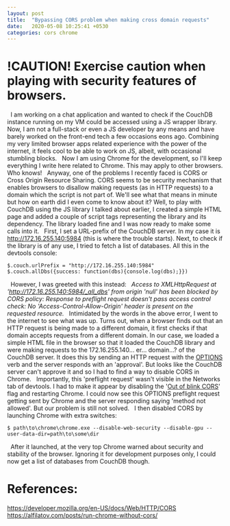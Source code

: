 ```yaml
---
layout: post
title:  "Bypassing CORS problem when making cross domain requests"
date:   2020-05-08 10:25:41 +0530
categories: cors chrome
---
```


!CAUTION! Exercise caution when playing with security features of browsers.
===========================================================================
&nbsp;
I am working on a chat application and wanted to check if the CouchDB instance running on my VM could be accessed using a JS wrapper library. Now, I am not a full-stack or even a JS developer by any means and have barely worked on the front-end tech a few occasions eons ago. Combining my very limited browser apps related experience with the power of the internet, it feels cool to be able to work on JS, albeit, with occasional stumbling blocks.
&nbsp;
Now I am using Chrome for the development, so I'll keep everything I write here related to Chrome. This may apply to other browsers. Who knows! 
&nbsp;
Anyway, one of the problems I recently faced is CORS or Cross Origin Resource Sharing. CORS seems to be security mechanism that enables browsers to disallow making requests (as in HTTP requests) to a domain which the script is not part of. We'll see what that means in minute but how on earth did I even come to know about it? Well, to play with CouchDB using the JS library I talked about earlier, I created a simple HTML page and added a couple of script tags representing the library and its dependency. The library loaded fine and I was now ready to make some calls into it.
&nbsp;
First, I set a URL-prefix of the CouchDB server. In my case it is http://172.16.255.140:5984 (this is where the trouble starts). Next, to check if the library is of any use, I tried to fetch a list of databases. All this in the devtools console: 
&nbsp;
```
$.couch.urlPrefix = "http://172.16.255.140:5984"
$.couch.allDbs({success: function(dbs){console.log(dbs);}})
```
&nbsp;
However, I was greeted with this instead:
&nbsp;
*Access to XMLHttpRequest at 'http://172.16.255.140:5984/_all_dbs' from origin 'null' has been blocked by CORS policy: Response to preflight request doesn't pass access control check: No 'Access-Control-Allow-Origin' header is present on the requested resource.*
&nbsp;
Intimidated by the words in the above error, I went to the internet to see what was up. Turns out, when a browser finds out that an HTTP request is being made to a different domain, it first checks if that domain accepts requests from a different domain. In our case, we loaded a simple HTML file in the browser so that it loaded the CouchDB library and were making requests to the 172.16.255.140... er... domain...? of the CouchDB server. It does this by sending an HTTP request with the [OPTIONS](https://tools.ietf.org/html/rfc7231#section-4.3.7) verb and the server responds with an 'approval'. But looks like the CouchDB server can't approve it and so I had to find a way to disable CORS in Chrome.
&nbsp;
Importantly, this 'preflight request' wasn't visible in the Networks tab of devtools. I had to make it appear by disabling the '[Out of blink CORS](chrome://flags/#out-of-blink-cors)' flag and restarting Chrome. I could now see this OPTIONS preflight request getting sent by Chrome and the server responding saying 'method not allowed'. But our problem is still not solved.
&nbsp;
I then disabled CORS by launching Chrome with extra switches:
&nbsp;
```
$ path\to\chrome\chrome.exe --disable-web-security --disable-gpu --user-data-dir=path\to\some\dir
```
&nbsp;
After it launched, at the very top Chrome warned about security and stability of the browser. Ignoring it for development purposes only, I could now get a list of databases from CouchDB though.

References:
===========
https://developer.mozilla.org/en-US/docs/Web/HTTP/CORS
https://alfilatov.com/posts/run-chrome-without-cors/
